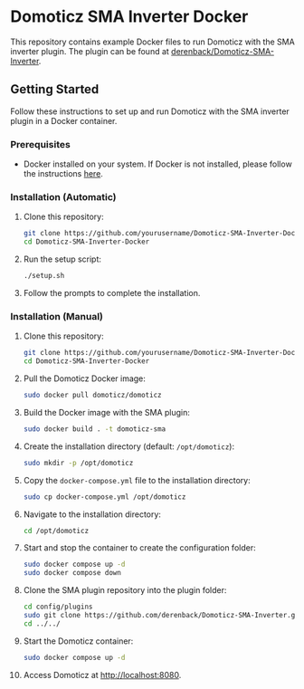 # Domoticz SMA Inverter Docker

This repository contains example Docker files to run Domoticz with the SMA inverter plugin. The plugin can be found at [derenback/Domoticz-SMA-Inverter](https://github.com/derenback/Domoticz-SMA-Inverter).

## Getting Started

Follow these instructions to set up and run Domoticz with the SMA inverter plugin in a Docker container.

### Prerequisites

- Docker installed on your system. If Docker is not installed, please follow the instructions [here](https://docs.docker.com/get-docker/).

### Installation (Automatic)

1. Clone this repository:
    ```sh
    git clone https://github.com/yourusername/Domoticz-SMA-Inverter-Docker.git
    cd Domoticz-SMA-Inverter-Docker
    ```

2. Run the setup script:
    ```sh
    ./setup.sh
    ```

3. Follow the prompts to complete the installation.

### Installation (Manual)

1. Clone this repository:
    ```sh
    git clone https://github.com/yourusername/Domoticz-SMA-Inverter-Docker.git
    cd Domoticz-SMA-Inverter-Docker
    ```

2. Pull the Domoticz Docker image:
    ```sh
    sudo docker pull domoticz/domoticz
    ```

3. Build the Docker image with the SMA plugin:
    ```sh
    sudo docker build . -t domoticz-sma
    ```

4. Create the installation directory (default: `/opt/domoticz`):
    ```sh
    sudo mkdir -p /opt/domoticz
    ```

5. Copy the `docker-compose.yml` file to the installation directory:
    ```sh
    sudo cp docker-compose.yml /opt/domoticz
    ```

6. Navigate to the installation directory:
    ```sh
    cd /opt/domoticz
    ```

7. Start and stop the container to create the configuration folder:
    ```sh
    sudo docker compose up -d
    sudo docker compose down
    ```

8. Clone the SMA plugin repository into the plugin folder:
    ```sh
    cd config/plugins
    sudo git clone https://github.com/derenback/Domoticz-SMA-Inverter.git
    cd ../../
    ```

9. Start the Domoticz container:
    ```sh
    sudo docker compose up -d
    ```

10. Access Domoticz at [http://localhost:8080](http://localhost:8080).